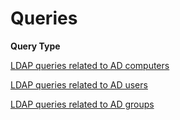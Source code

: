 # Queries

**Query Type**

[LDAP queries related to AD computers](https://ldapwiki.com/wiki/Active%20Directory%20Computer%20Related%20LDAP%20Query)

[LDAP queries related to AD users](https://ldapwiki.com/wiki/Active%20Directory%20User%20Related%20Searches)

[LDAP queries related to AD groups](https://ldapwiki.com/wiki/Active%20Directory%20Group%20Related%20Searches)

